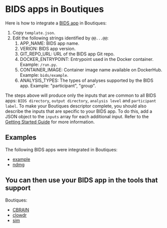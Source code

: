 # BIDS apps in Boutiques

Here is how to integrate a [BIDS
app](http://bids-apps.neuroimaging.io) in Boutiques:
1. Copy `template.json`.
2. Edit the following strings identified by `@@...@@`:
   1. APP_NAME: BIDS app name.
   2. VERION: BIDS app version.
   3. GIT_REPO_URL: URL of the BIDS app Git repo.
   4. DOCKER_ENTRYPOINT: Entrypoint used in the Docker container. Example: `/run.py`.
   5. CONTAINER_IMAGE: Container image name available on DockerHub. Example: `bids/example`.
   6. ANALYSIS_TYPES: The types of analyses supported by the BIDS app. Example: "participant", "group".


The steps above will produce only the inputs that are common to all
BIDS apps: `BIDS directory`, `output directory`, `analysis level` and
`participant label`. To make your Boutiques descriptor complete, you
should also describe the inputs that are specific to your BIDS app. To
do this, add a JSON object to the `inputs` array for each additional
input. Refer to the [Getting Started
Guide](https://github.com/boutiques/boutiques/blob/master/examples/Getting%20Started%20with%20Boutiques.ipynb)
for more information.


## Examples

The following BIDS apps were integrated in Boutiques:

* [example](https://github.com/BIDS-Apps/example)
* [ndmg](https://github.com/BIDS-Apps/ndmg)

## You can then use your BIDS app in the tools that support
   Boutiques:

* [CBRAIN](https://github.com/aces/cbrain)
* [clowdr](https://github.com/clowdcontrol/clowder)
* [sim](https://github.com/big-data-lab-team/sim)
